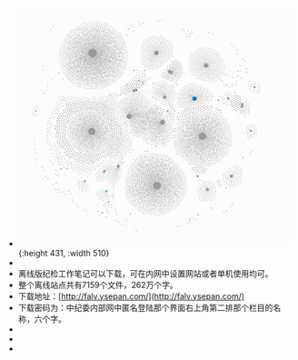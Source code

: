 - ![image.png](../assets/image_1736316364815_0.png){:height 431, :width 510}
-
- 离线版纪检工作笔记可以下载，可在内网中设置网站或者单机使用均可。
- 整个离线站点共有7159个文件，262万个字。
- 下载地址：[http://falv.ysepan.com/](http://falv.ysepan.com/)
- 下载密码为：中纪委内部网中匿名登陆那个界面右上角第二排那个栏目的名称，六个字。
-
-
-